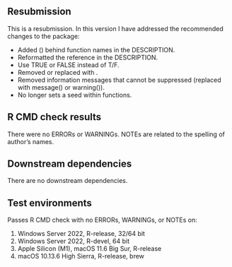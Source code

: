 ## Resubmission

This is a resubmission. In this version I have addressed the recommended
changes to the package:

-   Added () behind function names in the DESCRIPTION.
-   Reformatted the reference in the DESCRIPTION.
-   Use TRUE or FALSE instead of T/F.
-   Removed or replaced with .
-   Removed information messages that cannot be suppressed (replaced
    with message() or warning()).
-   No longer sets a seed within functions.

## R CMD check results

There were no ERRORs or WARNINGs. NOTEs are related to the spelling of
author’s names.

## Downstream dependencies

There are no downstream dependencies.

## Test environments

Passes R CMD check with no ERRORs, WARNINGs, or NOTEs on:

1.  Windows Server 2022, R-release, 32/64 bit
2.  Windows Server 2022, R-devel, 64 bit
3.  Apple Silicon (M1), macOS 11.6 Big Sur, R-release
4.  macOS 10.13.6 High Sierra, R-release, brew
